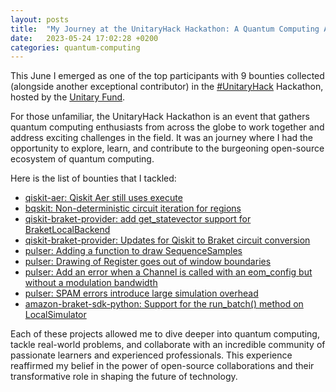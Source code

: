 ```yaml
---
layout: posts
title:  "My Journey at the UnitaryHack Hackathon: A Quantum Computing Adventure"
date:   2023-05-24 17:02:28 +0200
categories: quantum-computing
---
```


This June I emerged as one of the top participants with 9 bounties collected (alongside another exceptional contributor) in the [#UnitaryHack](https://unitaryhack.dev) Hackathon, hosted by the [Unitary Fund](https://unitary.fund/).

For those unfamiliar, the UnitaryHack Hackathon is an event that gathers quantum computing enthusiasts from across the globe to work together and address exciting challenges in the field. It was an journey where I had the opportunity to explore, learn, and contribute to the burgeoning open-source ecosystem of quantum computing.

Here is the list of bounties that I tackled:
- [qiskit-aer: Qiskit Aer still uses execute](https://github.com/Qiskit/qiskit-aer/issues/1632)
- [bqskit: Non-deterministic circuit iteration for regions](https://github.com/bqskit/bqskit/issues/150)
- [qiskit-braket-provider: add get_statevector support for BraketLocalBackend](https://github.com/qiskit-community/qiskit-braket-provider/issues/47)
- [qiskit-braket-provider: Updates for Qiskit to Braket circuit conversion](https://github.com/qiskit-community/qiskit-braket-provider/issues/37)
- [pulser: Adding a function to draw SequenceSamples](https://github.com/pasqal-io/Pulser/issues/522)
- [pulser: Drawing of Register goes out of window boundaries](https://github.com/pasqal-io/Pulser/issues/501)
- [pulser: Add an error when a Channel is called with an eom_config but without a modulation bandwidth](https://github.com/pasqal-io/Pulser/issues/497)
- [pulser: SPAM errors introduce large simulation overhead](https://github.com/pasqal-io/Pulser/issues/352)
- [amazon-braket-sdk-python: Support for the run_batch() method on LocalSimulator](https://github.com/aws/amazon-braket-sdk-python/issues/320)

Each of these projects allowed me to dive deeper into quantum computing, tackle real-world problems, and collaborate with an incredible community of passionate learners and experienced professionals. This experience reaffirmed my belief in the power of open-source collaborations and their transformative role in shaping the future of technology.
